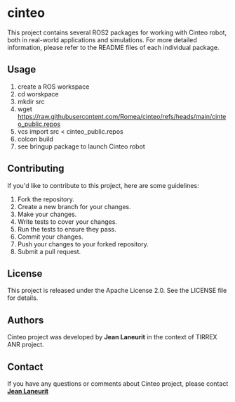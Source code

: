 # cinteo #

This project contains several ROS2 packages for working with Cinteo robot, both in real-world applications and simulations. For more detailed information, please refer to the README files of each individual package.

## **Usage**

1. create a ROS workspace
2. cd worskpace
3. mkdir src
4. wget https://raw.githubusercontent.com/Romea/cinteo/refs/heads/main/cinteo_public.repos
5. vcs import src < cinteo_public.repos
6. colcon build
7. see bringup package to launch Cinteo robot

## **Contributing**

If you'd like to contribute to this project, here are some guidelines:

1. Fork the repository.
2. Create a new branch for your changes.
3. Make your changes.
4. Write tests to cover your changes.
5. Run the tests to ensure they pass.
6. Commit your changes.
7. Push your changes to your forked repository.
8. Submit a pull request.

## **License**

This project is released under the Apache License 2.0. See the LICENSE file for details.

## **Authors**

 Cinteo project was developed by **Jean Laneurit** in the context of TIRREX ANR project.

## **Contact**

If you have any questions or comments about Cinteo project, please contact **[Jean Laneurit](mailto:jean.laneurit@inrae.fr)** 